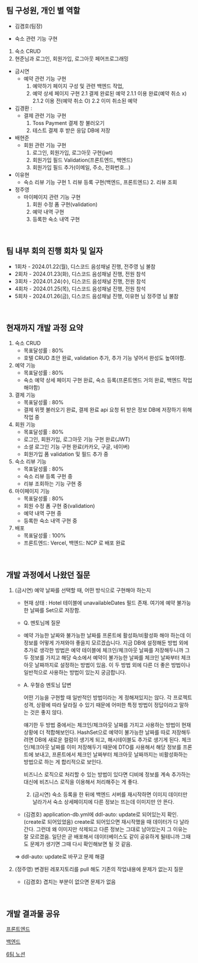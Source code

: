 ## 팀 구성원, 개인 별 역할

- 김겸호(팀장)
 * 숙소 관련 기능 구현
  1. 숙소 CRUD
  2. 현준님과 로그인, 회원가입, 로그아웃 페어프로그래밍 
- 금시연
  * 예약 관련 기능 구현
    1. 예약하기 페이지 구성 및 관련 백엔드 작업,
    2. 예약 상세 페이지 구현
       2.1 결제 완료된 예약
         2.1.1 이용 완료(예약 취소 x)
         2.1.2 이용 전(예약 취소 O)
       2.2 이미 취소된 예약
- 김경환 :
  * 결제 관련 기능 구현
     1) Toss Payment 결제 창 불러오기
     2) 테스트 결제 후 받은 응답 DB에 저장
- 배현준
  * 회원 관련 기능 구현
      1. 로그인, 회원가입, 로그아웃 구현(jwt)
      2. 회원가입 필드 Validation(프론트엔드, 백엔드)
      3. 회원가입 필드 추가(이메일, 주소, 전화번호...)
- 이유현
  * 숙소 리뷰 기능 구현
        1. 리뷰 등록 구현(백엔드, 프론트엔드)
        2. 리뷰 조회
- 정주영
  * 마이페이지 관련 기능 구현
      1. 회원 수정 폼 구현(validation)
      2. 예약 내역 구현
      3. 등록한 숙소 내역 구현
</br>

## 팀 내부 회의 진행 회차 및 일자

- 1회차 - 2024.01.22(월), 디스코드 음성채널 진행, 전주영 님 불참
- 2회차 - 2024.01.23(화), 디스코드 음성채널 진행, 전원 참석
- 3회차 - 2024.01.24(수), 디스코드 음성채널 진행, 전원 참석
- 4회차 - 2024.01.25(목), 디스코드 음성채널 진행, 전원 참석
- 5회차 - 2024.01.26(금), 디스코드 음성채널 진행, 이유현 님 정주영 님 불참

</br>

## 현재까지 개발 과정 요약

1. 숙소 CRUD
   - 목표달성률 : 80%
   - 호텔 CRUD 초안 완료, validation 추가, 추가 기능 넣어서 완성도 높여야함.
2. 예약 기능 
   - 목표달성률 : 80%
   - 숙소 예약 상세 페이지 구현 완료, 숙소 등록(프론트엔드 거의 완료, 백엔드 작업 해야함)
3. 결제 기능
   - 목표달성률 : 80%
   - 결제 위젯 불러오기 완료, 결제 완료 api 요청 뒤 받은 정보 DB에 저장하기 위해 작업 중
5. 회원 기능 
   - 목표달성률 : 80%
   - 로그인, 회원가입, 로그아웃 기능 구현 완료(JWT)
   - 소셜 로그인 기능 구현 완료(카카오, 구글, 네이버)
   - 회원가입 폼 validation 및 필드 추가 중
6. 숙소 리뷰 기능 
   - 목표달성률 : 80%
   - 숙소 리뷰 등록 구현 중
   - 리뷰 조회하는 기능 구현 중
7. 마이페이지 기능 
   - 목표달성률 : 80%
   - 회원 수정 폼 구현 중(validation)
   - 예약 내역 구현 중
   - 등록한 숙소 내역 구현 중
8. 배포
   - 목표달성률 : 100%
   - 프론트엔드: Vercel, 백엔드: NCP 로 배포 완료

</br>

## 개발 과정에서 나왔던 질문

1. (금시연) 예약 날짜를 선택할 때, 어떤 방식으로 구현해야 하는지
    - 현재 상태 : Hotel 테이블에 unavailableDates 필드 존재. 여기에 예약 불가능한 날짜를 Set으로 저장함.
    - Q. 멘토님께 질문
    - 
        예약 가능한 날짜와 불가능한 날짜를 프론트에 활성화/비활성화 해야 하는데 이 정보를 어떻게 가져와야 좋을지 모르겠습니다. 지금 DB에 설정해둔 방법 외에 추가로 생각한 방법은 예약 테이블에 체크인/체크아웃 날짜를 저장해두니까 그 두 정보를 가지고 해당 숙소에서 예약이 불가능한 날짜를 체크인 날짜부터 체크아웃 날짜까지로 설정하는 방법이 있음. 이 두 방법 외에 다른 더 좋은 방법이나 일반적으로 사용하는 방법이 있는지 궁금합니다.
        
    - A. 우철승 멘토님 답변
        
        어떤 기능을 구현할 때 일반적인 방법이라는 게 정해져있지는 않다. 각 프로젝트 성격, 상황에 따라 달라질 수 있기 때문에 어떠한 특정 방법이 정답이라고 말하는 것은 좋지 않다.
        
        얘기한 두 방법 중에서는 체크인/체크아웃 날짜를 가지고 사용하는 방법이 현재 상황에 더 적합해보인다. HashSet으로 예약이 불가능한 날짜를 따로 저장해두려면 DB에 새로운 컬럼이 생기게 되고, 해시테이블도 추가로 생기게 된다. 체크인/체크아웃 날짜를 이미 저장해두기 때문에 DTO를 사용해서 해당 정보를 프론트에 보내고, 프론트에서 체크인 날짜부터 체크아웃 날짜까지는 비활성화하는 방법으로 하는 게 합리적으로 보인다.
        
        비즈니스 로직으로 처리할 수 있는 방법이 있다면 디비에 정보를 계속 추가하는 대신에 비즈니스 로직을 이용해서 처리해주는 게 좋다.

      2. (금시연) 숙소 등록을 한 뒤에 백엔드 서버를 재시작하면 이미지 데이터만 날라가서 숙소 상세페이지에 다른 정보는 뜨는데 이미지만 안 뜬다.
    - (김겸호) application-db.yml에 ddl-auto: update로 되어있는지 확인.(create로 되어있었음)
    create로 되어있으면 재시작했을 때 데이터가 다 날라간다. 그런데 왜 이미지만 삭제되고 다른 정보는 그대로 남아있는지 그 이유는 잘 모르겠음. 일단은 곧 배포해서 데이터베이스도 같이 공유하게 될테니까 그때도 문제가 생기면 그때 다시 확인해보면 될 것 같음.
    
    ⇒ ddl-auto: update로 바꾸고 문제 해결
    
3. (정주영) 변경된 레포지토리를 pull 해도 기존의 작업내용에 문제가 없는지 질문
    - (김겸호) 겹치는 부분이 없으면 문제가 없음

</br>

## 개발 결과물 공유

[프론트엔드](https://github.com/BES-HOTSIX/HOTSIX_FE)

[백엔드](https://github.com/BES-HOTSIX/HOTSIX_BE)

[6팀 노션](https://www.notion.so/6-6d76a8dca3b148a3ba72afe1a2ec23ea)
